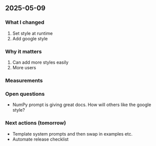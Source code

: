 ## 2025-05-09

### What I changed
1. Set style at runtime
2. Add google style

### Why it matters
1. Can add more styles easily
2. More users

### Measurements

### Open questions
- NumPy prompt is giving great docs. How will others like the google style?

### Next actions (tomorrow)
- Template system prompts and then swap in examples etc.
- Automate release checklist